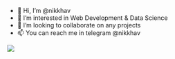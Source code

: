 - 👋 Hi, I’m @nikkhav
- 👀 I’m interested in Web Development & Data Science 
- 💞️ I’m looking to collaborate on any projects
- 📫 You can reach me in telegram @nikkhav

<img src="https://www.codewars.com/users/NikKhav14/badges/large" />

<!---
nikkhav/nikkhav is a ✨ special ✨ repository because its `README.md` (this file) appears on your GitHub profile.
You can click the Preview link to take a look at your changes.
--->
